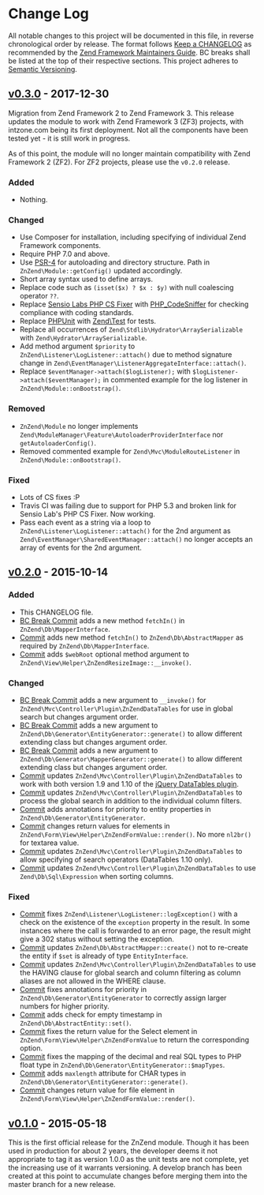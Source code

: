 # Change Log

All notable changes to this project will be documented in this file, in reverse chronological order by release.
The format follows [Keep a CHANGELOG](http://keepachangelog.com/) as recommended by the
[Zend Framework Maintainers Guide](https://github.com/zendframework/maintainers/blob/master/MAINTAINERS.md).
BC breaks shall be listed at the top of their respective sections.
This project adheres to [Semantic Versioning](http://semver.org/).

## [v0.3.0] - 2017-12-30
Migration from Zend Framework 2 to Zend Framework 3. This release updates the module to work with Zend Framework 3 (ZF3)
projects, with intzone.com being its first deployment. Not all the components have been tested yet - it is still
work in progress.

As of this point, the module will no longer maintain compatibility with Zend Framework 2 (ZF2).
For ZF2 projects, please use the `v0.2.0` release.

### Added
- Nothing.

### Changed
- Use Composer for installation, including specifying of individual Zend Framework components.
- Require PHP 7.0 and above.
- Use [PSR-4](http://www.php-fig.org/psr/psr-4/) for autoloading and directory structure. Path in
  `ZnZend\Module::getConfig()` updated accordingly.
- Short array syntax used to define arrays.
- Replace code such as `(isset($x) ? $x : $y)` with null coalescing operator `??`.
- Replace [Sensio Labs PHP CS Fixer](https://github.com/fabpot/php-cs-fixer) with
  [PHP_CodeSniffer](https://github.com/squizlabs/PHP_CodeSniffer) for checking compliance with coding standards.
- Replace [PHPUnit](https://phpunit.de/) with [Zend\Test](https://docs.zendframework.com/zend-test/) for tests.
- Replace all occurrences of `Zend\Stdlib\Hydrator\ArraySerializable` with `Zend\Hydrator\ArraySerializable`.
- Add method argument `$priority` to `ZnZend\Listener\LogListener::attach()` due to method signature change in
  `Zend\EventManager\ListenerAggregateInterface::attach()`.
- Replace `$eventManager->attach($logListener);` with `$logListener->attach($eventManager);` in commented example
  for the log listener in `ZnZend\Module::onBootstrap()`.

### Removed
- `ZnZend\Module` no longer implements `Zend\ModuleManager\Feature\AutoloaderProviderInterface`
  nor `getAutoloaderConfig()`.
- Removed commented example for `Zend\Mvc\ModuleRouteListener` in `ZnZend\Module::onBootstrap()`.

### Fixed
- Lots of CS fixes :P
- Travis CI was failing due to support for PHP 5.3 and broken link for Sensio Lab's PHP CS Fixer. Now working.
- Pass each event as a string via a loop to `ZnZend\Listener\LogListener::attach()` for the 2nd argument
  as `Zend\EventManager\SharedEventManager::attach()` no longer accepts an array of events for the 2nd argument.

## [v0.2.0] - 2015-10-14
### Added
- This CHANGELOG file.
- [BC Break Commit](https://github.com/zionsg/ZnZend/commit/9b7c6746742852d1c4eac725ce769b4b09a6e8d9) adds a new method
  `fetchIn()` in `ZnZend\Db\MapperInterface`.
- [Commit](https://github.com/zionsg/ZnZend/commit/ca5d3ff23f6fe1b444f23dd1333e908e746432f2) adds new method `fetchIn()`
  to `ZnZend\Db\AbstractMapper` as required by `ZnZend\Db\MapperInterface`.
- [Commit](https://github.com/zionsg/ZnZend/commit/b3dcdcc4a76928b32f0f4876467bc4ccfc006683) adds `$webRoot` optional
  method argument to `ZnZend\View\Helper\ZnZendResizeImage::__invoke()`.

### Changed
- [BC Break Commit](https://github.com/zionsg/ZnZend/commit/e3d66d9d290f4aaca54e422e3b2d11c33d41dbf0) adds a new
  argument to `__invoke()` for `ZnZend\Mvc\Controller\Plugin\ZnZendDataTables` for use in global search but changes
  argument order.
- [BC Break Commit](https://github.com/zionsg/ZnZend/commit/ad538b5dd5c5bf85db2961380d5a097fa1779086) adds a new
  argument to `ZnZend\Db\Generator\EntityGenerator::generate()` to allow different extending class but changes argument
  order.
- [BC Break Commit](https://github.com/zionsg/ZnZend/commit/329d251b6af09fc8e12c79ff4cabe939c360acf1) adds a new
  argument to `ZnZend\Db\Generator\MapperGenerator::generate()` to allow different extending class but changes argument
  order.
- [Commit](https://github.com/zionsg/ZnZend/commit/c1e01417e68550e3cc748e87ef0c71095fc6bbfe) updates
  `ZnZend\Mvc\Controller\Plugin\ZnZendDataTables` to work with both version 1.9 and 1.10 of the
  [jQuery DataTables plugin](http://datatables.net/).
- [Commit](https://github.com/zionsg/ZnZend/commit/4726c6ea7fe77f9e8b06392a6c6987ff688810bb) updates
  `ZnZend\Mvc\Controller\Plugin\ZnZendDataTables` to process the global search in addition to the
  individual column filters.
- [Commit](https://github.com/zionsg/ZnZend/commit/9ed55f40d30e736bba4e53bd91402be7a83844da) adds
  annotations for priority to entity properties in `ZnZend\Db\Generator\EntityGenerator`.
- [Commit](https://github.com/zionsg/ZnZend/commit/837031becb37eacda6df9452b025958447c2ecc1) changes return values for
  elements in `ZnZend\Form\View\Helper\ZnZendFormValue::render()`. No more `nl2br()` for textarea value.
- [Commit](https://github.com/zionsg/ZnZend/commit/32c24edc9da9fd9e0e8e0bee497e66a7f6c18c65) updates
  `ZnZend\Mvc\Controller\Plugin\ZnZendDataTables` to allow specifying of search operators (DataTables 1.10 only).
- [Commit](https://github.com/zionsg/ZnZend/commit/789fb150dad1844e128cb098f44ac76b1bf289cd) updates
  `ZnZend\Mvc\Controller\Plugin\ZnZendDataTables` to use `Zend\Db\Sql\Expression` when sorting columns.

### Fixed
- [Commit](https://github.com/zionsg/ZnZend/commit/ec6b932aa18fafcf5428a1a3bd8df0231b4a44d2) fixes
  `ZnZend\Listener\LogListener::logException()` with a check on the existence of the `exception` property in the result.
  In some instances where the call is forwarded to an error page, the result might give a 302 status without setting
  the exception.
- [Commit](https://github.com/zionsg/ZnZend/commit/137907adaeef4df21a49c303e587f16ca2f34003) updates
  `ZnZend\Db\AbstractMapper::create()` not to re-create the entity if `$set` is already of type `EntityInterface`.
- [Commit](https://github.com/zionsg/ZnZend/commit/b2b0d694fedc806f5bb829f761cbfcc7838fb803) updates
  `ZnZend\Mvc\Controller\Plugin\ZnZendDataTables` to use the HAVING clause for global search and column filtering as
  column aliases are not allowed in the WHERE clause.
- [Commit](https://github.com/zionsg/ZnZend/commit/4183045083b08dc434c140bc6990b18b74abce02) fixes
  annotations for priority in `ZnZend\Db\Generator\EntityGenerator` to correctly assign larger numbers for higher
  priority.
- [Commit](https://github.com/zionsg/ZnZend/commit/dfbc4ad71aabe30b7e42ba554fc4c20d63731c3a) adds check for empty
  timestamp in `ZnZend\Db\AbstractEntity::set()`.
- [Commit](https://github.com/zionsg/ZnZend/commit/56919088d16ff624b9552bb8344c890f3de0fc55) fixes the return value for
  the Select element in `ZnZend\Form\View\Helper\ZnZendFormValue` to return the corresponding option.
- [Commit](https://github.com/zionsg/ZnZend/commit/94a00aa3d1b69f0c9a0c23899a62cc666bcb7dea) fixes the mapping of the
  decimal and real SQL types to PHP float type in `ZnZend\Db\Generator\EntityGenerator::$mapTypes`.
- [Commit](https://github.com/zionsg/ZnZend/commit/b0e9b9b73a7a1b52f480feb33da54d3a961f8528) adds `maxlength` attribute
  for CHAR types in `ZnZend\Db\Generator\EntityGenerator::generate()`.
- [Commit](https://github.com/zionsg/ZnZend/commit/87830fc48ba413934eaa1361f4bf601f578d5747) changes return value for
  file element in `ZnZend\Form\View\Helper\ZnZendFormValue::render()`.

## [v0.1.0] - 2015-05-18

This is the first official release for the ZnZend module. Though it has been used in production for about 2 years,
the developer deems it not appropriate to tag it as version 1.0.0 as the unit tests are not complete, yet the increasing
use of it warrants versioning. A develop branch has been created at this point to accumulate changes before merging them
into the master branch for a new release.

[Unreleased]: https://github.com/zionsg/ZnZend/compare/v0.3.0...HEAD
[v0.3.0]: https://github.com/zionsg/ZnZend/compare/v0.2.0...v0.3.0
[v0.2.0]: https://github.com/zionsg/ZnZend/compare/v0.1.0...v0.2.0
[v0.1.0]: https://github.com/zionsg/ZnZend/tree/v0.1.0
